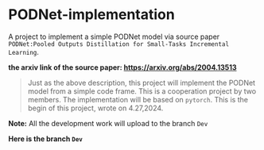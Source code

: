 # PODNet-implementation
A project to implement a simple PODNet model via source paper `PODNet:Pooled Outputs Distillation for Small-Tasks Incremental Learning`.

**the arxiv link of the source paper: https://arxiv.org/abs/2004.13513**

> Just as the above description, this project will implement the PODNet model from a simple code frame. 
> This is a cooperation project by two members.
> The implementation will be based on `pytorch`. 
> This is the begin of this project, wrote on 4.27,2024.


**Note:** All the development work will upload to the branch `Dev`

**Here is the branch `Dev`**


